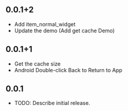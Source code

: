 ## 0.0.1+2
* Add item_normal_widget
* Update the demo (Add get cache Demo)

## 0.0.1+1
* Get the cache size
* Android Double-click Back to Return to App

## 0.0.1

* TODO: Describe initial release.
